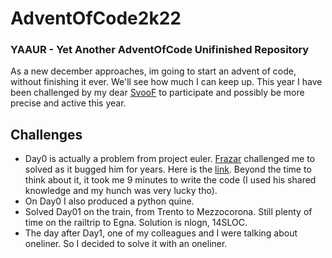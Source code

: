 # AdventOfCode2k22

### YAAUR - Yet Another AdventOfCode Unifinished Repository

As a new december approaches, im going to start an advent of code, without finishing it ever.
We'll see how much I can keep up. This year I have been challenged by my dear [SvooF](https://github.com/SvevoF) to participate and possibly be more precise and active this year.

## Challenges
- Day0 is actually a problem from project euler. [Frazar](https://github.com/frazar) challenged me to solved as it bugged him for years. Here is the [link](https://projecteuler.net/problem=67). Beyond the time to think about it, it took me 9 minutes to write the code (I used his shared knowledge and my hunch was very lucky tho).
- On Day0 I also produced a python quine.
- Solved Day01 on the train, from Trento to Mezzocorona. Still plenty of time on the railtrip to Egna. Solution is nlogn, 14SLOC.
- The day after Day1, one of my colleagues and I were talking about oneliner. So I decided to solve it with an oneliner.